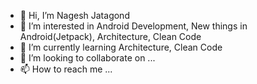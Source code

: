 - 👋 Hi, I’m Nagesh Jatagond
- 👀 I’m interested in Android Development, New things in Android(Jetpack), Architecture, Clean Code
- 🌱 I’m currently learning Architecture, Clean Code
- 💞️ I’m looking to collaborate on ...
- 📫 How to reach me ...

<!---
JatagondNagesh/JatagondNagesh is a ✨ special ✨ repository because its `README.md` (this file) appears on your GitHub profile.
You can click the Preview link to take a look at your changes.
--->

